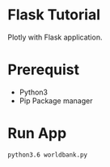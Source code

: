 # Flask Tutorial 

Plotly with Flask application.

# Prerequist

* Python3 
* Pip Package manager

# Run App

```bash
python3.6 worldbank.py
```



